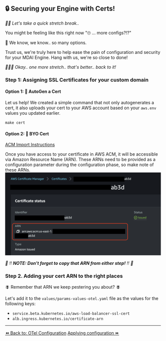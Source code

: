 ## 🔒 Securing your Engine with Certs!

*🙆‍♀️ Let's take a quick stretch break..*

You might be feeling like this right now "🙄 ... more configs?!?"

😬 We know, we know.. so many options.

Trust us, we're truly here to help ease the pain of configuration and security for your MDAI Engine. Hang with us, we're so close to done!

*🙆🏽‍♂️ Okay.. one more stretch.. that's better.. back to it!*

### Step 1: Assigning SSL Certificates for your custom domain

#### Option 1: 🚜 AutoGen a Cert

Let us help! We created a simple command that not only autogenerates a cert, it also uploads your cert to your AWS account based on your `aws.env` values you updated earlier.

```shell
make cert
```

#### Option 2: 🤝 BYO Cert

[ACM Import Instructions](https://docs.aws.amazon.com/acm/latest/userguide/import-certificate-api-cli.html)

Once you have access to your certificate in AWS ACM, it will be accessible via Amazon Resource Name (ARN). These ARNs need to be provided as a configuration parameter during the configuration phase, so make note of these ARNs. [![ACM ARN](../../media/acm-certificates.png)](../../media/acm-certificates.png)

*🚨 ‼️ **NOTE: Don't forget to copy that ARN from either step!** ‼️ 🚨*

### Step 2. Adding your cert ARN to the right places

🪰 Remember that ARN we keep pestering you about? 🪰

Let's add it to the `values/params-values-otel.yaml` file as the values for the following keys:
* `service.beta.kubernetes.io/aws-load-balancer-ssl-cert`
* `alb.ingress.kubernetes.io/certificate-arn`

----
<span class="left"><a href="./otel-config.md">⏪ Back to: OTel Configuration</a></span>
<span class="right"><a href="./apply-config.md">Applying configuration ⏩</a></span>
